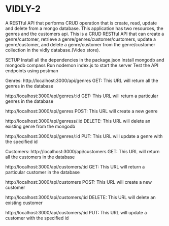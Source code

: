 # VIDLY-2

A RESTful API that performs CRUD operation that is create, read, update and delete from a mongo database.
This application has two resources, the genres and the customers api.
This is a CRUD RESTful API that can create a genre/customer, retrieve a genre/genres/customer/customers, update a genre/customer, and delete a genre/customer from the genre/customer collection in the vidly database.(Video store).

SETUP
Install all the dependencies in the package.json
Install mongodb and mongodb compass
Run nodemon index.js to start the server
Test the API endpoints using postman

Genres:
http://localhost:3000/api/genres GET: This URL will return all the genres in the database

http://localhost:3000/api/genres/:id GET: This URL will return a particular genres in the database

http://localhost:3000/api/genres POST: This URL will create a new genre

http://localhost:3000/api/genress/:id DELETE: This URL will delete an existing genre from the mongodb

http://localhost:3000/api/genres/:id PUT: This URL will update a genre with the specified id

Customers:
http://localhost:3000/api/customers GET: This URL will return all the customers in the database

http://localhost:3000/api/customers/:id GET: This URL will return a particular customer in the database

http://localhost:3000/api/customers POST: This URL will create a new customer

http://localhost:3000/api/customers/:id DELETE: This URL will delete an existing customer

http://localhost:3000/api/customers/:id PUT: This URL will update a customer with the specified id
